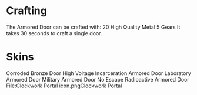 # Crafting

The Armored Door can be crafted with:
20 High Quality Metal
5 Gears
It takes 30 seconds to craft a single door.
# Skins

Corroded Bronze Door
High Voltage
Incarceration Armored Door
Laboratory Armored Door
Military Armored Door
No Escape
Radioactive Armored Door
File:Clockwork Portal icon.pngClockwork Portal
